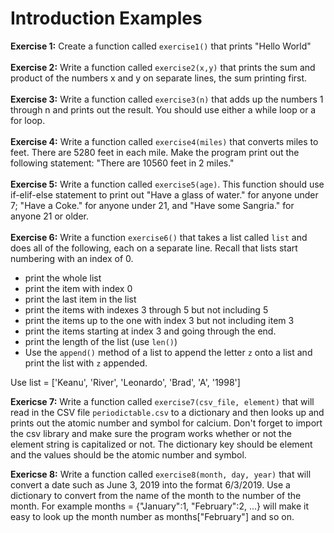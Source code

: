 # Introduction Examples
**Exercise 1:**
Create a function called `exercise1()` that prints "Hello World" <br /><br />
**Exercise 2:**
Write a function called `exercise2(x,y)` that prints the sum and product of the numbers x and y on separate lines, the sum printing first.<br /><br />
**Exercise 3:**
Write a function called `exercise3(n)` that adds up the numbers 1 through n and prints out the result. You should use either a while loop or a for loop.<br /><br />
**Exercise 4:**
Write a function called `exercise4(miles)` that converts miles to feet. There are 5280 feet in each mile. Make the program print out the following statement: "There are 10560 feet in 2 miles."<br /><br />
**Exercise 5:**
Write a function called `exercise5(age)`. This function should use if-elif-else statement to print out "Have a glass of water." for anyone under 7; "Have a Coke." for anyone under 21, and "Have some Sangria." for anyone 21 or older.<br /><br />
**Exercise 6:**
Write a function `exercise6()` that takes a list called `list` and does all of the following, each on a separate line. Recall that lists start numbering with an index of 0.

-   print the whole list
-   print the item with index 0
-   print the last item in the list
-   print the items with indexes 3 through 5 but not including 5
-   print the items up to the one with index 3 but not including item 3
-   print the items starting at index 3 and going through the end.
-   print the length of the list (use  `len()`)
-   Use the  `append()`  method of a list to append the letter  `z`  onto a list and print the list with  `z`  appended.

Use list = ['Keanu', 'River', 'Leonardo', 'Brad', 'A', '1998']<br />

**Exericse 7:**
Write a function called `exercise7(csv_file, element)` that will read in the CSV file `periodictable.csv` to a dictionary and then looks up and prints out the atomic number and symbol for calcium. Don't forget to import the csv library and make sure the program works whether or not the element string is capitalized or not. The dictionary key should be element and the values should be the atomic number and symbol.<br />

**Exericse 8:**
Write a function called `exercise8(month, day, year)` that will convert a date such as June 3, 2019 into the format 6/3/2019. Use a dictionary to convert from the name of the month to the number of the month. For example months = {"January":1, "February":2, ...} will make it easy to look up the month number as months["February"] and so on.

